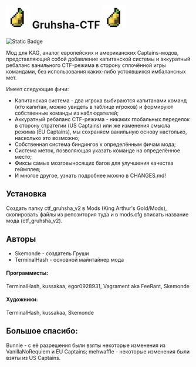 # ![grusha](Base/Sprites/Common/grusha.png) Gruhsha-CTF ![grusha](Base/Sprites/Common/grusha.png)

![Static Badge](https://img.shields.io/badge/version-v3.0.1-%23ad7fa8?style=plastic)

Мод для KAG, аналог европейских и американских Captains-модов, представляющий собой добавление капитанской системы и аккуратный ребаланс ванильного CTF-режима в сторону сплочённой игры командами, без использования каких-либо устоявшихся имбалансных мет.

Имеет следующие фичи:
- Капитанская система - два игрока выбираются капитанами команд (кто капитан, можно увидеть в таблице игроков) и формируют собственные команды из наблюдателей;
- Аккуратный ребаланс CTF-режима - никаких глобальных переделок в сторону стратегии (US Captains) или же изменения смысла режима (EU Captains), мы сохраняем ванильную основу настолько, насколько это возможно;
- Собственная система биндингов к определённым фичам мода;
- Система меток, позволяющая указать команде на определённое место;
- Фиксы самых мозговыносящих багов для улучшения качества геймплея;
- И многое другое, узнать подробнее можно в CHANGES.md!

## Установка
Создать папку ctf_gruhsha_v2 в Mods (King Arthur's Gold/Mods), скопировать файлы из репозитория туда и в mods.cfg вписать название мода (ctf_gruhsha_v2).

## Авторы
- Skemonde - создатель Груши
- TerminalHash - основной майнтайнер мода

#### Программисты:
TerminalHash, kussakaa, egor0928931, Vagrament aka FeeRant, Skemonde

#### Художники:
TerminalHash, kussakaa, Skemonde

## Большое спасибо:
Bunnie - с её разрешения были взяты некоторые изменения из VanillaNoRequiem и EU Captains;
mehwaffle - некоторые изменения были взяты из US Captains.

